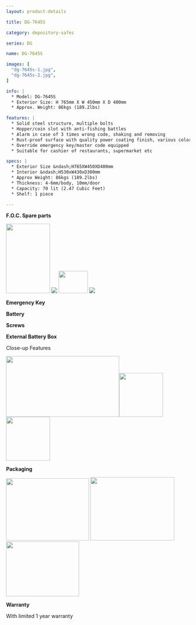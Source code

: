 ```yaml
---
layout: product-details

title: DG-7645S

category: depository-safes

series: DG

name: DG-7645S

images: [
  "dg-7645s-1.jpg",
  "dg-7645s-2.jpg",
]

info: |
  * Model: DG-7645S
  * Exterior Size: H 765mm X W 450mm X D 400mm
  * Approx. Weight: 86kgs (189.2lbs)

features: |
  * Solid steel structure, multiple bolts
  * Hopper/coin slot with anti-fishing battles
  * Alarm in case of 3 times wrong code, shaking and removing
  * Rust-proof surface with quality power coating finish, various colors available
  * Override emergency key/master code equipped
  * Suitable for cashier of restaurants, supermarket etc

specs: |
  * Exterior Size &ndash;H765XW450XD400mm
  * Interior &ndash;H530xW430xD300mm
  * Approx Weight: 86kgs (189.2lbs) 
  * Thickness: 4-6mm/body, 10mm/door
  * Capacity: 70 lit (2.47 Cubic Feet)
  * Shelf: 1 piece

---
```


**F.O.C. Spare parts**

<img src="{IMAGE_CDN}/dg-7645s-3.jpg" style="width: 120px; height: 190px;" />

<img src="{IMAGE_CDN}/dg-7645s-4.jpg" />

<img src="{IMAGE_CDN}/dg-7645s-5.jpg" style="width: 80px; height: 61px;" />

<img src="{IMAGE_CDN}/dg-7645s-6.jpg" />

**Emergency Key**

**Battery**

**Screws**

**External Battery Box**

Close-up Features

<img alt="" src="{IMAGE_CDN}/dg-7645s-7.jpg" style="width: 310px; height: 166px;" /><img alt="" src="{IMAGE_CDN}/dg-7645s-8.jpg" style="width: 120px; height: 120px;" /><img alt="" src="{IMAGE_CDN}/dg-7645s-9.jpg" style="width: 120px; height: 120px;" />

**Packaging**

<img alt="" src="{IMAGE_CDN}/dg-7645s-10.jpg" style="width: 227px; height: 170px;" />

<img alt="" src="{IMAGE_CDN}/dg-7645s-11.jpg" style="width: 230px; height: 173px;" />

<img alt="" src="{IMAGE_CDN}/dg-7645s-12.jpg" style="width: 200px; height: 150px;" />

**Warranty**

With limited 1 year warranty

